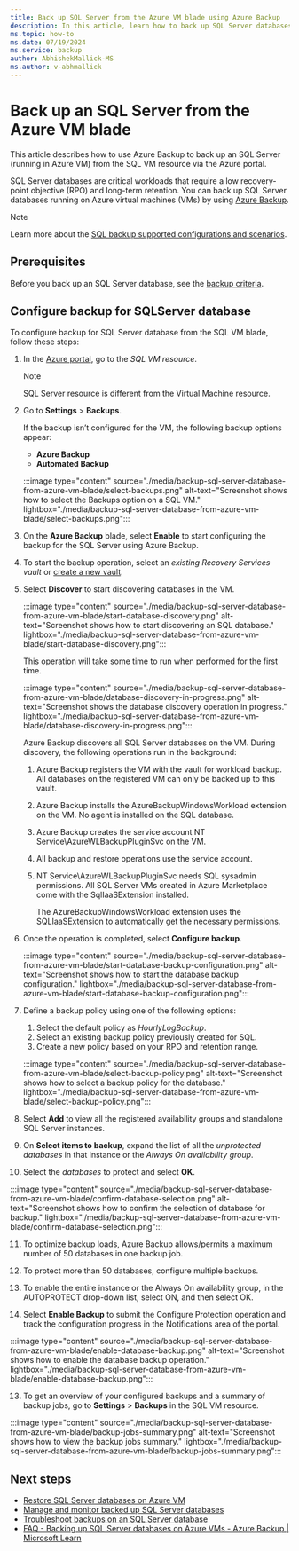 ```yaml
---
title: Back up SQL Server from the Azure VM blade using Azure Backup
description: In this article, learn how to back up SQL Server databases from the Azure VM blade via the Azure portal.
ms.topic: how-to
ms.date: 07/19/2024
ms.service: backup
author: AbhishekMallick-MS
ms.author: v-abhmallick
---
```

# Back up an SQL Server from the Azure VM blade

This article describes how to use Azure Backup to back up an SQL Server (running in Azure VM) from the SQL VM resource via the Azure portal.

SQL Server databases are critical workloads that require a low recovery-point objective (RPO) and long-term retention. You can back up SQL Server databases running on Azure virtual machines (VMs) by using [Azure Backup](backup-overview.md).

>[!Note]
>Learn more about the [SQL backup supported configurations and scenarios](sql-support-matrix.md).

## Prerequisites

Before you back up an SQL Server database, see the [backup criteria](backup-sql-server-database-azure-vms.md#prerequisites).

## Configure backup for SQLServer database

To configure backup for SQL Server database from the SQL VM blade, follow these steps:

1. In the [Azure portal](https://portal.azure.com/), go to the *SQL VM resource*. 

   >[!Note]
   >SQL Server resource is different from the Virtual Machine resource.

2. Go to **Settings** > **Backups**.

   If the backup isn’t configured for the VM, the following backup options appear:

   - **Azure Backup**
   - **Automated Backup**

   :::image type="content" source="./media/backup-sql-server-database-from-azure-vm-blade/select-backups.png" alt-text="Screenshot shows how to select the Backups option on a SQL VM." lightbox="./media/backup-sql-server-database-from-azure-vm-blade/select-backups.png":::

3. On the **Azure Backup** blade, select **Enable** to start configuring the backup for the SQL Server using Azure Backup.

4. To start the backup operation, select an *existing Recovery Services vault* or [create a new  vault](backup-sql-server-database-azure-vms.md#create-a-recovery-services-vault).

5. Select **Discover** to start discovering databases in the VM.

   :::image type="content" source="./media/backup-sql-server-database-from-azure-vm-blade/start-database-discovery.png" alt-text="Screenshot shows how to start discovering an SQL database." lightbox="./media/backup-sql-server-database-from-azure-vm-blade/start-database-discovery.png":::

   This operation will take some time to run when performed for the first time.

   :::image type="content" source="./media/backup-sql-server-database-from-azure-vm-blade/database-discovery-in-progress.png" alt-text="Screenshot shows the database discovery operation in progress." lightbox="./media/backup-sql-server-database-from-azure-vm-blade/database-discovery-in-progress.png":::

   Azure Backup discovers all SQL Server databases on the VM. During discovery, the following operations run in the background:

   1. Azure Backup registers the VM with the vault for workload backup. All databases on the registered VM can only be backed up to this vault.
   2. Azure Backup installs the AzureBackupWindowsWorkload extension on the VM. No agent is installed on the SQL database.
   3. Azure Backup creates the service account NT Service\AzureWLBackupPluginSvc on the VM.
   4. All backup and restore operations use the service account.
   5. NT Service\AzureWLBackupPluginSvc needs SQL sysadmin permissions. All SQL Server VMs created in Azure Marketplace come with the SqlIaaSExtension installed.

      The AzureBackupWindowsWorkload extension uses the SQLIaaSExtension to automatically get the necessary permissions.

6. Once the operation is completed, select **Configure backup**.

   :::image type="content" source="./media/backup-sql-server-database-from-azure-vm-blade/start-database-backup-configuration.png" alt-text="Screenshot shows how to start the database backup configuration." lightbox="./media/backup-sql-server-database-from-azure-vm-blade/start-database-backup-configuration.png":::

7. Define a backup policy using one of the following options:

   1. Select the default policy as *HourlyLogBackup*.
   2. Select an existing backup policy previously created for SQL.
   3. Create a new policy based on your RPO and retention range.

   :::image type="content" source="./media/backup-sql-server-database-from-azure-vm-blade/select-backup-policy.png" alt-text="Screenshot shows how to select a backup policy for the database." lightbox="./media/backup-sql-server-database-from-azure-vm-blade/select-backup-policy.png":::

8. Select **Add** to view all the registered availability groups and standalone SQL Server instances. 

9. On **Select items to backup**,  expand the list of all the *unprotected databases* in that instance or the *Always On availability group*.

10. Select the *databases* to protect and select **OK**.

   :::image type="content" source="./media/backup-sql-server-database-from-azure-vm-blade/confirm-database-selection.png" alt-text="Screenshot shows how to confirm the selection of database for backup." lightbox="./media/backup-sql-server-database-from-azure-vm-blade/confirm-database-selection.png":::

11. To optimize backup loads, Azure Backup allows/permits a maximum number of 50 databases in one backup job.

   1. To protect more than 50 databases, configure multiple backups.
   2. To enable the entire instance or the Always On availability group, in the AUTOPROTECT drop-down list, select ON, and then select OK.

12. Select **Enable Backup** to submit the Configure Protection operation and track the configuration progress in the Notifications area of the portal.

   :::image type="content" source="./media/backup-sql-server-database-from-azure-vm-blade/enable-database-backup.png" alt-text="Screenshot shows how to enable the database backup operation." lightbox="./media/backup-sql-server-database-from-azure-vm-blade/enable-database-backup.png":::

13. To get an overview of your configured backups and a summary of backup jobs,  go to **Settings** > **Backups** in the SQL VM resource.   

   :::image type="content" source="./media/backup-sql-server-database-from-azure-vm-blade/backup-jobs-summary.png" alt-text="Screenshot shows how to view the backup jobs summary." lightbox="./media/backup-sql-server-database-from-azure-vm-blade/backup-jobs-summary.png":::

## Next steps

- [Restore SQL Server databases on Azure VM](restore-sql-database-azure-vm.md)
- [Manage and monitor backed up SQL Server databases](manage-monitor-sql-database-backup.md)
- [Troubleshoot backups on an SQL Server database](backup-sql-server-azure-troubleshoot.md)
- [FAQ - Backing up SQL Server databases on Azure VMs - Azure Backup | Microsoft Learn](/azure/backup/faq-backup-sql-server)
